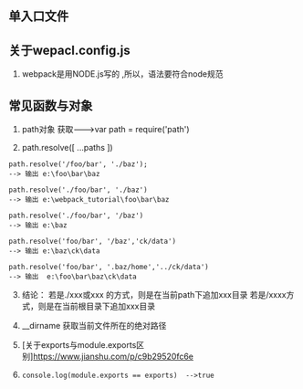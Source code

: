 ## 单入口文件

## 关于wepacl.config.js

1. webpack是用NODE.js写的 ,所以，语法要符合node规范

## 常见函数与对象
1. path对象     获取--->var path = require('path')

2. path.resolve([ ...paths ])
```
path.resolve('/foo/bar', './baz');
--> 输出 e:\foo\bar\baz

path.resolve('./foo/bar', './baz')
--> 输出 e:\webpack_tutorial\foo\bar\baz

path.resolve('./foo/bar', '/baz')
--> 输出 e:\baz

path.resolve('foo/bar', '/baz','ck/data')
--> 输出 e:\baz\ck\data

path.resolve('foo/bar', '.baz/home','../ck/data')
--> 输出  e:\foo\bar\baz\ck\data
```
3. 结论：
    若是./xxx或xxx 的方式，则是在当前path下追加xxx目录
    若是/xxxx方式，则是在当前根目录下追加xxx目录

1. __dirname  获取当前文件所在的绝对路径
2. [关于exports与module.exports区别]https://www.jianshu.com/p/c9b29520fc6e
3. `console.log(module.exports == exports)  -->true`

